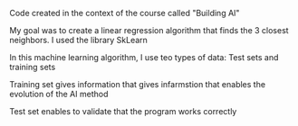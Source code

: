 Code created in the context of the course called "Building AI"

My goal was to create a linear regression algorithm that finds the 3 closest neighbors. I used the library SkLearn

In this machine learning algorithm, I use teo types of data: Test sets and training sets

Training set gives information that gives infarmstion that enables the evolution of the AI method

Test set enables to validate that the program works correctly
